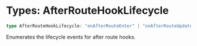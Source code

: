 # Types: AfterRouteHookLifecycle

```ts
type AfterRouteHookLifecycle: "onAfterRouteEnter" | "onAfterRouteUpdate" | "onAfterRouteLeave";
```

Enumerates the lifecycle events for after route hooks.
